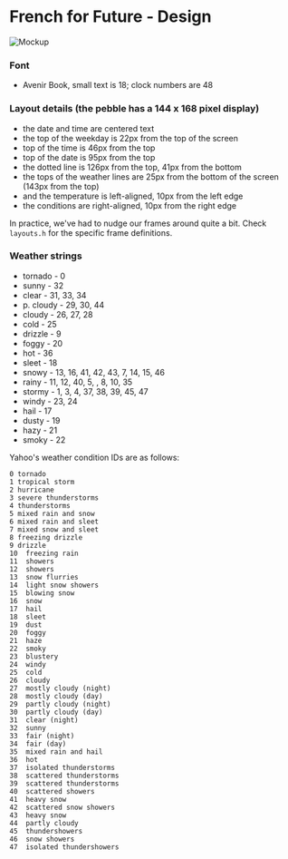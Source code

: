 French for Future - Design
=================================
![Mockup](https://raw.github.com/lepinsk/akaoka-sans/master/Mockup.png)

### Font
* Avenir Book, small text is 18; clock numbers are 48

### Layout details (the pebble has a 144 x 168 pixel display)

* the date and time are centered text
* the top of the weekday is 22px from the top of the screen
* top of the time is 46px from the top
* top of the date is 95px from the top
* the dotted line is 126px from the top, 41px from the bottom
* the tops of the weather lines are 25px from the bottom of the screen (143px from the top)
* and the temperature is left-aligned, 10px from the left edge
* the conditions are right-aligned, 10px from the right edge

In practice, we've had to nudge our frames around quite a bit. Check ```layouts.h``` for the specific frame definitions.

### Weather strings

* tornado - 0
* sunny - 32
* clear - 31, 33, 34
* p. cloudy - 29, 30, 44
* cloudy - 26, 27, 28 
* cold - 25
* drizzle - 9
* foggy - 20
* hot - 36
* sleet - 18
* snowy - 13, 16, 41, 42, 43, 7, 14, 15, 46
* rainy - 11, 12, 40, 5, , 8, 10, 35
* stormy - 1, 3, 4, 37, 38, 39, 45, 47
* windy - 23, 24
* hail - 17
* dusty - 19
* hazy - 21
* smoky - 22


Yahoo's weather condition IDs are as follows:
```
0 tornado
1 tropical storm
2 hurricane
3 severe thunderstorms
4 thunderstorms
5 mixed rain and snow
6 mixed rain and sleet
7 mixed snow and sleet
8 freezing drizzle
9 drizzle
10  freezing rain
11  showers
12  showers
13  snow flurries
14  light snow showers
15  blowing snow
16  snow
17  hail
18  sleet
19  dust
20  foggy
21  haze
22  smoky
23  blustery
24  windy
25  cold
26  cloudy
27  mostly cloudy (night)
28  mostly cloudy (day)
29  partly cloudy (night)
30  partly cloudy (day)
31  clear (night)
32  sunny
33  fair (night)
34  fair (day)
35  mixed rain and hail
36  hot
37  isolated thunderstorms
38  scattered thunderstorms
39  scattered thunderstorms
40  scattered showers
41  heavy snow
42  scattered snow showers
43  heavy snow
44  partly cloudy
45  thundershowers
46  snow showers
47  isolated thundershowers
```